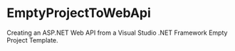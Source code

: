 # EmptyProjectToWebApi
Creating an ASP.NET Web API from a Visual Studio .NET Framework Empty Project Template.
